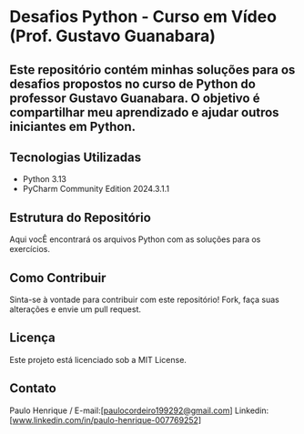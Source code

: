  # Desafios Python - Curso em Vídeo (Prof. Gustavo Guanabara)

__Este repositório contém minhas soluções para os desafios propostos no curso de Python do professor Gustavo Guanabara. O objetivo é compartilhar meu aprendizado e ajudar outros iniciantes em Python.__
---

## Tecnologias Utilizadas

* Python 3.13
* PyCharm Community Edition 2024.3.1.1

## Estrutura do Repositório
Aqui vocÊ encontrará os arquivos Python com as soluções para os exercícios.

## Como Contribuir
Sinta-se à vontade para contribuir com este repositório! Fork, faça suas alterações e envie um pull request.

## Licença
Este projeto está licenciado sob a MIT License.

## Contato
Paulo Henrique / 
E-mail:[paulocordeiro199292@gmail.com] Linkedin: [www.linkedin.com/in/paulo-henrique-007769252]
